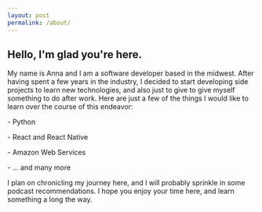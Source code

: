 ```yaml
---
layout: post
permalink: /about/
---
```

Hello, I'm glad you're here.
---

My name is Anna and I am a software developer based in the midwest. After having spent a few years in the industry, I decided to start developing side projects to learn new technologies,
and also just to give to give myself something to do after work. Here are just a few of the things I would like to learn over the course of this endeavor:

\- Python

\- React and React Native

\- Amazon Web Services

\- ... and many more

I plan on chronicling my journey here, and I will probably sprinkle in some podcast recommendations.
I hope you enjoy your time here, and learn something a long the way.

